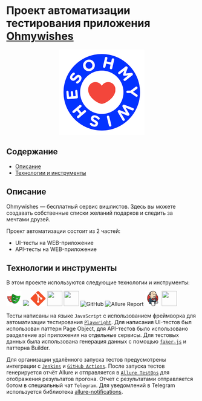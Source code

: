 <h1>Проект автоматизации тестирования приложения <a target="_blank" href="https://ohmywishes.ru/"> Ohmywishes </a> </h1>

<p align="center">
<img alt="Ohmywishes" src="media/ohmywishes.png"  >
</p>

## Содержание
+ [Описание](#Описание)
+ [Технологии и инструменты](#Технологии-и-инструменты)


## Описание
Ohmywishes — бесплатный сервис вишлистов. Здесь вы можете создавать собственные списки желаний подарков и следить за мечтами друзей.

Проект автоматизации состоит из 2 частей:
- UI-тесты на WEB-приложение
- API-тесты на WEB-приложение 

## Технологии и инструменты
В этом проекте используются следующие технологии и инструменты:

<img src="https://github.com/devicons/devicon/blob/master/icons/playwright/playwright-original.svg" title="Playwright" alt="Playwright" width="40" height="40"/>
<img src="https://i.giphy.com/media/v1.Y2lkPTc5MGI3NjExY2hhc3JqaDgyN3JibTdnaG5najE5bGthcWw3YWpiZmtjNDNyNW9leCZlcD12MV9pbnRlcm5hbF9naWZfYnlfaWQmY3Q9Zw/SvFocn0wNMx0iv2rYz/giphy.gif" width="40"/>
<img src="https://github.com/devicons/devicon/blob/master/icons/git/git-original.svg" title="Git" alt="Git" width="40" height="40"/>
<img src="https://i.giphy.com/media/v1.Y2lkPTc5MGI3NjExZWVleDFxZzBoZThhd2dxZXI3MXFycm82MTBiczJnYmdqaDJ0eXRhbyZlcD12MV9pbnRlcm5hbF9naWZfYnlfaWQmY3Q9cw/ZcdZ7ldgeIhfesqA6E/giphy.gif" width="40" height="40"/>
<img src="https://softfinder.ru/upload/styles/logo/public/logo/logo-2605.png?itok=vqVq1c7j" width="40" height="40"/>
<img src="https://i.giphy.com/media/v1.Y2lkPTc5MGI3NjExMDdrcXF4am14YWVxeGp4MnJmMThjOThpcjQ5Zm50bXc3dHRyaXY5ZCZlcD12MV9pbnRlcm5hbF9naWZfYnlfaWQmY3Q9Zw/du3J3cXyzhj75IOgvA/giphy.gif" title="GitHub" alt="GitHub" width="40" height="40"/>
<img src="https://github.com/allure-framework/allure2/blob/main/.idea/icon.png" title="Allure Report" alt="Allure Report" width="40" height="40"/>
<img src="https://github.com/devicons/devicon/blob/master/icons/jenkins/jenkins-original.svg" title="Jenkins" alt="Jenkins" width="40" height="40"/>
<img src="https://fakerjs.dev/logo.svg" width="40" height="40"/>

Тесты написаны на языке <code>JavaScript</code> с использованием фреймворка для автоматизации тестирования <code>[Playwright](https://playwright.dev)</code>. 
Для написания UI-тестов был использован паттерн Page Object, для API-тестов было использовано разделение api приложения на отдельные сервисы. Для тестовых данных была использована генерация данных с помощью <code>[faker-js](https://fakerjs.dev)</code> и паттерна Builder.

Для организации удалённого запуска тестов предусмотрены интеграции с <code>[Jenkins](https://www.jenkins.io/)</code> и <code>[GitHub Actions](https://docs.github.com/en/actions)</code>. 
После запуска тестов генерируется отчёт Allure и отправляется в <code>[Allure TestOps](https://qameta.io/)</code> для отображения результатов прогона.
Отчет с результатами отправляется ботом в специальный чат <code>Telegram</code>. Для уведомлений в Telegram используется библиотека <a target="_blank" href="https://github.com/qa-guru/allure-notifications">allure-notifications</a>.
